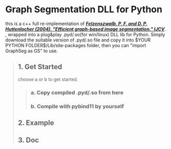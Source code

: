 # Graph Segmentation DLL for Python
this is a c++ full re-implementation of [***Felzenszwalb, P. F. and D. P. Huttenlocher (2004). "Efficient graph-based image segmentation." IJCV***](http://www.people.cs.uchicago.edu/~pff/papers/seg-ijcv.pdf). , wrapped into a plug&play .pyd/.so(for win/linux) DLL lib for Python. Simply download the suitable version of .pyd/.so file and copy it into \$YOUR PYTHON FOLDER\$/Lib/site-packages folder, then you can "import GraphSeg as GS" to use.
> ## 1. Get Started
> choose a or b to get started.
>> ### a. Copy compiled .pyd/.so from here
>> ### b. Compile with pybind11 by yourself
> ## 2. Example
> ## 3. Doc